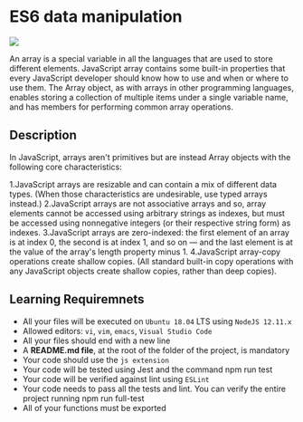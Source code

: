 # ES6 data manipulation

![](https://media.geeksforgeeks.org/wp-content/cdn-uploads/20220614183844/Best-known-ARRAY-methods.png)

An array is a special variable in all the languages that are used to store different elements. JavaScript array contains some built-in properties that every JavaScript developer should know how to use and when or where to use them. The Array object, as with arrays in other programming languages, enables storing a collection of multiple items under a single variable name, and has members for performing common array operations.

## Description

In JavaScript, arrays aren't primitives but are instead Array objects with the following core characteristics:

1.JavaScript arrays are resizable and can contain a mix of different data types. (When those characteristics are undesirable, use typed arrays instead.)
2.JavaScript arrays are not associative arrays and so, array elements cannot be accessed using arbitrary strings as indexes, but must be accessed using nonnegative integers (or their respective string form) as indexes.
3.JavaScript arrays are zero-indexed: the first element of an array is at index 0, the second is at index 1, and so on — and the last element is at the value of the array's length property minus 1.
4.JavaScript array-copy operations create shallow copies. (All standard built-in copy operations with any JavaScript objects create shallow copies, rather than deep copies).

## Learning Requiremnets

- All your files will be executed on `Ubuntu 18.04` LTS using `NodeJS 12.11.x`
- Allowed editors: `vi`, `vim`, `emacs`, `Visual Studio Code`
- All your files should end with a new line
- A __README.md file__, at the root of the folder of the project, is mandatory
- Your code should use the `js extension`
- Your code will be tested using Jest and the command npm run test
- Your code will be verified against lint using `ESLint`
- Your code needs to pass all the tests and lint. You can verify the entire project running npm run full-test
- All of your functions must be exported
